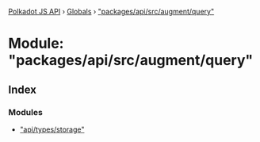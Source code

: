 [Polkadot JS API](../README.md) › [Globals](../globals.md) › ["packages/api/src/augment/query"](_packages_api_src_augment_query_.md)

# Module: "packages/api/src/augment/query"

## Index

### Modules

* ["api/types/storage"](_packages_api_src_augment_query_._api_types_storage_.md)
